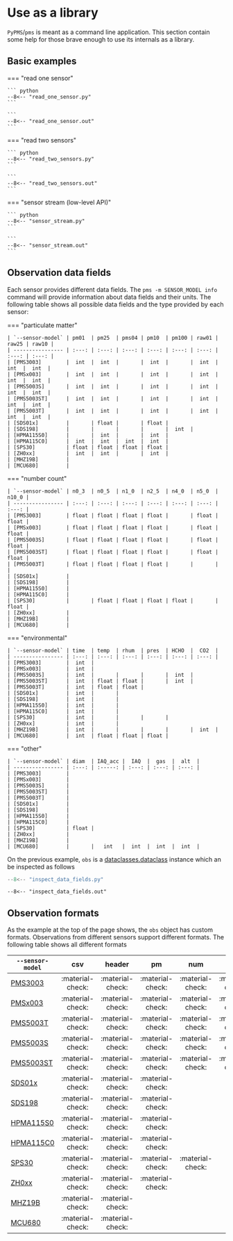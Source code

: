 # Use as a library

`PyPMS`/`pms` is meant as a command line application.
This section contain some help for those brave enough to use its internals as a library.

## Basic examples


=== "read one sensor"

    ``` python
    --8<-- "read_one_sensor.py"
    ```

    ```
    --8<-- "read_one_sensor.out"
    ```


=== "read two sensors"

    ``` python
    --8<-- "read_two_sensors.py"
    ```

    ```
    --8<-- "read_two_sensors.out"
    ```

=== "sensor stream (low-level API)"

    ``` python
    --8<-- "sensor_stream.py"
    ```

    ```
    --8<-- "sensor_stream.out"
    ```


## Observation data fields

Each sensor provides different data fields. The `pms -m SENSOR_MODEL info` command will provide information about data fields and their units.
The following table shows all possible data fields and the type provided by each sensor:

=== "particulate matter"

    | `--sensor-model` | pm01  | pm25  | pms04 | pm10  | pm100 | raw01 | raw25 | raw10 |
    | ---------------- | :---: | :---: | :---: | :---: | :---: | :---: | :---: | :---: |
    | [PMS3003]        |  int  |  int  |       |  int  |       |  int  |  int  |  int  |
    | [PMSx003]        |  int  |  int  |       |  int  |       |  int  |  int  |  int  |
    | [PMS5003S]       |  int  |  int  |       |  int  |       |  int  |  int  |  int  |
    | [PMS5003ST]      |  int  |  int  |       |  int  |       |  int  |  int  |  int  |
    | [PMS5003T]       |  int  |  int  |       |  int  |       |  int  |  int  |  int  |
    | [SDS01x]         |       | float |       | float |
    | [SDS198]         |       |       |       |       |  int  |
    | [HPMA115S0]      |       |  int  |       |  int  |
    | [HPMA115C0]      |  int  |  int  |  int  |  int  |
    | [SPS30]          | float | float | float | float |
    | [ZH0xx]          |  int  |  int  |       |  int  |
    | [MHZ19B]         |
    | [MCU680]         |

=== "number count"

    | `--sensor-model` | n0_3  | n0_5  | n1_0  | n2_5  | n4_0  | n5_0  | n10_0 |
    | ---------------- | :---: | :---: | :---: | :---: | :---: | :---: | :---: |
    | [PMS3003]        | float | float | float | float |       | float | float |
    | [PMSx003]        | float | float | float | float |       | float | float |
    | [PMS5003S]       | float | float | float | float |       | float | float |
    | [PMS5003ST]      | float | float | float | float |       | float | float |
    | [PMS5003T]       | float | float | float | float |       |       |       |
    | [SDS01x]         |
    | [SDS198]         |
    | [HPMA115S0]      |
    | [HPMA115C0]      |
    | [SPS30]          |       | float | float | float | float |       | float |
    | [ZH0xx]          |
    | [MHZ19B]         |
    | [MCU680]         |

=== "environmental"

    | `--sensor-model` | time  | temp  | rhum  | pres  | HCHO  |  CO2  |
    | ---------------- | :---: | :---: | :---: | :---: | :---: | :---: |
    | [PMS3003]        |  int  |
    | [PMSx003]        |  int  |
    | [PMS5003S]       |  int  |       |       |       |  int  |
    | [PMS5003ST]      |  int  | float | float |       |  int  |
    | [PMS5003T]       |  int  | float | float |
    | [SDS01x]         |  int  |       |
    | [SDS198]         |  int  |       |
    | [HPMA115S0]      |  int  |       |
    | [HPMA115C0]      |  int  |       |
    | [SPS30]          |  int  |       |       |       |
    | [ZH0xx]          |  int  |       |
    | [MHZ19B]         |  int  |       |       |       |       |  int  |
    | [MCU680]         |  int  | float | float | float |

=== "other"

    | `--sensor-model` | diam  | IAQ_acc |  IAQ  |  gas  |  alt  |
    | ---------------- | :---: | :-----: | :---: | :---: | :---: |
    | [PMS3003]        |
    | [PMSx003]        |
    | [PMS5003S]       |
    | [PMS5003ST]      |
    | [PMS5003T]       |
    | [SDS01x]         |
    | [SDS198]         |
    | [HPMA115S0]      |
    | [HPMA115C0]      |
    | [SPS30]          | float |
    | [ZH0xx]          |
    | [MHZ19B]         |
    | [MCU680]         |       |   int   |  int  |  int  |  int  |

[PMS3003]:  sensors/Plantower.md#pms3003
[PMSx003]:  sensors/Plantower.md#pmx3003
[PMS5003T]: sensors/Plantower.md#pms5003t
[PMS5003S]: sensors/Plantower.md#pms5003s
[PMS5003ST]:sensors/Plantower.md#pms5003St
[SDS01x]:   sensors/NovaFitness.md#sds01x
[SDS198]:   sensors/NovaFitness.md#sds198
[HPMA115S0]:sensors/Honeywell.md#hpma115s0
[HPMA115C0]:sensors/Honeywell.md#hpma115c0
[SPS30]:    sensors/Sensirion.md#sps30
[ZH0xx]:    sensors/Winsen.md#zh0xx
[MHZ19B]:   sensors/Winsen.md#mhz19b
[MCU680]:   sensors/mcu680.md#mcu680

On the previous example, `obs` is a [dataclasses.dataclass] instance which an be inspected as follows

``` python
--8<-- "inspect_data_fields.py"
```

```
--8<-- "inspect_data_fields.out"
```

[dataclasses.dataclass]: https://docs.python.org/3/library/dataclasses.html#dataclasses.dataclass

## Observation formats

As the example at the top of the page shows, the `obs` object has custom formats.
Observations from different sensors support different formats.
The following table shows all different formats

| `--sensor-model` |       csv        |      header      |        pm        |       num        |       raw        |        cf        |       atm        |       hcho       |       co2        |       bme        |       bsec       |
| ---------------- | :--------------: | :--------------: | :--------------: | :--------------: | :--------------: | :--------------: | :--------------: | :--------------: | :--------------: | :--------------: | :--------------: |
| [PMS3003]        | :material-check: | :material-check: | :material-check: | :material-check: | :material-check: | :material-check: |                  |                  |                  |                  |                  |
| [PMSx003]        | :material-check: | :material-check: | :material-check: | :material-check: | :material-check: | :material-check: |                  |                  |                  |                  |                  |
| [PMS5003T]       | :material-check: | :material-check: | :material-check: | :material-check: | :material-check: | :material-check: | :material-check: |                  |                  |                  |                  |
| [PMS5003S]       | :material-check: | :material-check: | :material-check: | :material-check: | :material-check: | :material-check: |                  | :material-check: |                  |                  |                  |
| [PMS5003ST]      | :material-check: | :material-check: | :material-check: | :material-check: | :material-check: | :material-check: | :material-check: | :material-check: |                  |                  |                  |
| [SDS01x]         | :material-check: | :material-check: | :material-check: |                  |                  |                  |                  |                  |                  |                  |                  |
| [SDS198]         | :material-check: | :material-check: | :material-check: |                  |                  |                  |                  |                  |                  |                  |                  |
| [HPMA115S0]      | :material-check: | :material-check: | :material-check: |                  |                  |                  |                  |                  |                  |                  |                  |
| [HPMA115C0]      | :material-check: | :material-check: | :material-check: |                  |                  |                  |                  |                  |                  |                  |                  |
| [SPS30]          | :material-check: | :material-check: | :material-check: | :material-check: |                  |                  |                  |                  |                  |                  |                  |
| [ZH0xx]          | :material-check: | :material-check: | :material-check: |
| [MHZ19B]         | :material-check: | :material-check: |                  |                  |                  |                  |                  |                  | :material-check: |
| [MCU680]         | :material-check: | :material-check: |                  |                  |                  |                  | :material-check: |                  |                  | :material-check: | :material-check: |

